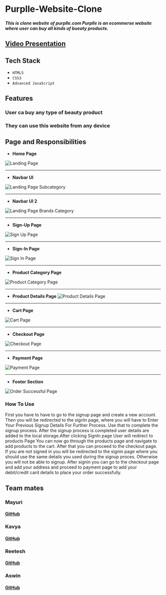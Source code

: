 # Purplle-Website-Clone

##### This is clone website of purplle.com Purplle is an ecommerse website where user can buy all kinds of bueaty products.

## [Video Presentation ](https://www.google.com)

## Tech Stack
- `HTML5`
- `CSS3`
- `Advanced JavaScript`

## Features

### User ca buy any type of beauty product
### They can use this website from any device 

## Page and Responsibilities 


- **Home Page**

![Landing Page](https://github.com/)

---
- **Navbar UI**

![Landing Page Subcategory](https://github.com/)

---
- **Navbar UI 2**

![Landing Page Brands Category](https://github.com/)

---
- **Sign-Up Page**

![Sign Up Page](https://github.com/)

---
- **Sign-In Page**

![Sign In Page](https://github.com/)


---
- **Product Category Page**

![Product Category Page](https://github.com/)

---

- **Product Details Page**
![Product Details Page](https://github.com/)

---
- **Cart Page**

![Cart Page](https://github.com/)

---


- **Checkout Page**

![Checkout Page](https://github.com/)

---
- **Payment Page**

![Payment Page](https://github.com/)

---

- **Footer Section**

![Order Successful Page](https://github.com/)




### How To Use 

First you have to have to go to the signup page and create a new account. Then you will be redirected to the signIn page, where you will have to Enter Your Previous Signup Details For Further Process. Use that to complete the signup process. After the signup process is completed user details are added to the local storage.After clicking SignIn page User will redirect to products Page You can now go through the products page and navigate to add products to the cart. After that you can proceed to the checkout page. If you are not signed in you will be redirected to the signin page where you should use the same details you used during the signup proces. Otherwise you will not be able to signup. After signin you can go to the checkout page and add your address and proceed to payment page to add your debit/credit card details to place your order successfully.



## Team mates

### Mayuri
#### [GitHub](https://www.google.com)
### Kavya
#### [GitHub](https://www.google.com)
### Reetesh
#### [GitHub](https://www.google.com)
### Aswin
#### [GitHub](https://www.google.com)


